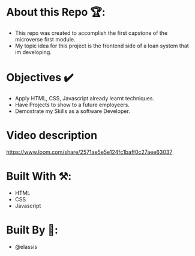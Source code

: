 # About this Repo 🏆: 
* This repo was created to accomplish the first capstone of the microverse first module.
* My topic idea for this project is the frontend side of a loan system that im developing.

# Objectives ✔️
* Apply HTML, CSS, Javascript already learnt techniques.
* Have Projects to show to a future employeers.
* Demostrate my Skills as a software Developer.

# Video description
 https://www.loom.com/share/2571ae5e5e124fc1baff0c27aee63037
 
# Built With ⚒️:
* HTML
* CSS
* Javascript

# Built By 🙏:

- @elassis


